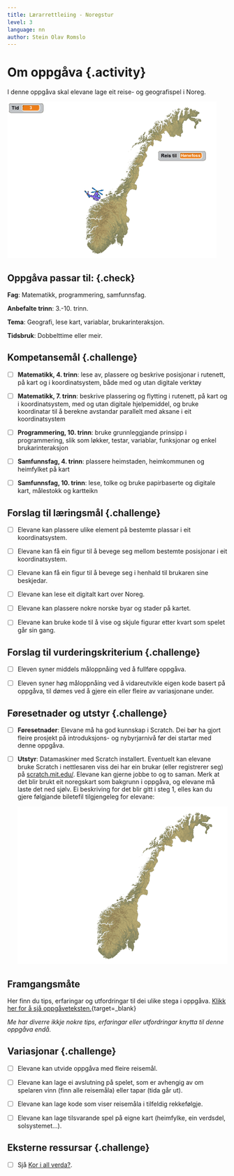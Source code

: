 ```yaml
---
title: Lærarrettleiing - Noregstur
level: 3
language: nn
author: Stein Olav Romslo
---
```



# Om oppgåva {.activity}

I denne oppgåva skal elevane lage eit reise- og geografispel i Noreg.

![Illustrasjon av eit Noregstur-spel](norgestur.png)

## Oppgåva passar til: {.check}

__Fag__: Matematikk, programmering, samfunnsfag.

__Anbefalte trinn__: 3.-10. trinn.

__Tema__: Geografi, lese kart, variablar, brukarinteraksjon.

__Tidsbruk__: Dobbelttime eller meir.

## Kompetansemål {.challenge}

- [ ] __Matematikk, 4. trinn__: lese av, plassere og beskrive posisjonar i
  rutenett, på kart og i koordinatsystem, både med og utan digitale verktøy

- [ ] __Matematikk, 7. trinn__: beskrive plassering og flytting i rutenett, på
  kart og i koordinatsystem, med og utan digitale hjelpemiddel, og bruke
  koordinatar til å berekne avstandar parallelt med aksane i eit koordinatsystem

- [ ] __Programmering, 10. trinn__: bruke grunnleggjande prinsipp i
  programmering, slik som løkker, testar, variablar, funksjonar og enkel
  brukarinteraksjon

- [ ] __Samfunnsfag, 4. trinn__: plassere heimstaden, heimkommunen og heimfylket
  på kart

- [ ] __Samfunnsfag, 10. trinn__: lese, tolke og bruke papirbaserte og digitale
  kart, målestokk og kartteikn

## Forslag til læringsmål {.challenge}

- [ ] Elevane kan plassere ulike element på bestemte plassar i eit
  koordinatsystem.

- [ ] Elevane kan få ein figur til å bevege seg mellom bestemte posisjonar i eit
  koordinatsystem.

- [ ] Elevane kan få ein figur til å bevege seg i henhald til brukaren sine
  beskjedar.

- [ ] Elevane kan lese eit digitalt kart over Noreg.

- [ ] Elevane kan plassere nokre norske byar og stader på kartet.

- [ ] Elevane kan bruke kode til å vise og skjule figurar etter kvart som spelet
  går sin gang.

## Forslag til vurderingskriterium {.challenge}

- [ ] Eleven syner middels måloppnåing ved å fullføre oppgåva.

- [ ] Eleven syner høg måloppnåing ved å vidareutvikle eigen kode basert på
  oppgåva, til dømes ved å gjere ein eller fleire av variasjonane under.

## Føresetnader og utstyr {.challenge}

- [ ] __Føresetnader__: Elevane må ha god kunnskap i Scratch. Dei bør ha gjort
  fleire prosjekt på introduksjons- og nybyrjarnivå før dei startar med denne
  oppgåva.

- [ ] __Utstyr__: Datamaskiner med Scratch installert. Eventuelt kan elevane
  bruke Scratch i nettlesaren viss dei har ein brukar (eller registrerer seg) på
  [scratch.mit.edu/](https://scratch.mit.edu/). Elevane kan gjerne jobbe to og
  to saman. Merk at det blir brukt eit noregskart som bakgrunn i oppgåva, og
  elevane må laste det ned sjølv. Ei beskriving for det blir gitt i steg 1,
  elles kan du gjere følgjande biletefil tilgjengeleg for elevane:

  ![Bilete av noregskartet](norgeskart.png)

## Framgangsmåte

Her finn du tips, erfaringar og utfordringar til dei ulike stega i oppgåva.
[Klikk her for å sjå
oppgåveteksten.](../norgestur/norgestur_nn.html){target=_blank}

_Me har diverre ikkje nokre tips, erfaringar eller utfordringar knytta til denne
oppgåva endå._

## Variasjonar {.challenge}

- [ ] Elevane kan utvide oppgåva med fleire reisemål.

- [ ] Elevane kan lage ei avslutning på spelet, som er avhengig av om spelaren
  vinn (finn alle reisemåla) eller tapar (tida går ut).

- [ ] Elevane kan lage kode som viser reisemåla i tilfeldig rekkefølgje.

- [ ] Elevane kan lage tilsvarande spel på eigne kart (heimfylke, ein verdsdel,
  solsystemet...).

## Eksterne ressursar {.challenge}

- [ ] Sjå [Kor i all
  verda?](../hvor_i_all_verden_del1/hvor_i_all_verden_del1_nn.html).
